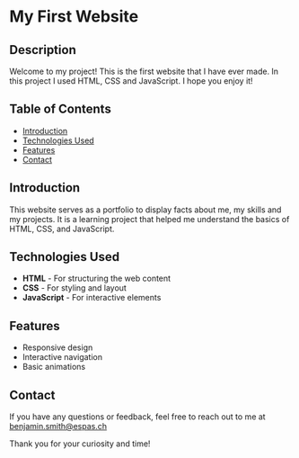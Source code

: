 # My First Website

## Description
Welcome to my project! This is the first website that I have ever made. In this project I used HTML, CSS and JavaScript. I hope you enjoy it!

## Table of Contents
- [Introduction](#introduction)
- [Technologies Used](#technologies-used)
- [Features](#features)
- [Contact](#contact)

## Introduction
This website serves as a portfolio to display facts about me, my skills and my projects. It is a learning project that helped me understand the basics of HTML, CSS, and JavaScript.

## Technologies Used
- **HTML** - For structuring the web content
- **CSS** - For styling and layout
- **JavaScript** - For interactive elements

## Features
- Responsive design
- Interactive navigation
- Basic animations

## Contact
If you have any questions or feedback, feel free to reach out to me at benjamin.smith@espas.ch

Thank you for your curiosity and time!